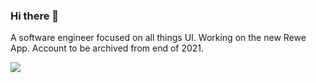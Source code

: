 ### Hi there 👋


A software engineer focused on all things UI. Working on the new Rewe App.
Account to be archived from end of 2021.

![](https://github-profile-trophy.vercel.app/?username=rd-dinesh-gangatharan)

